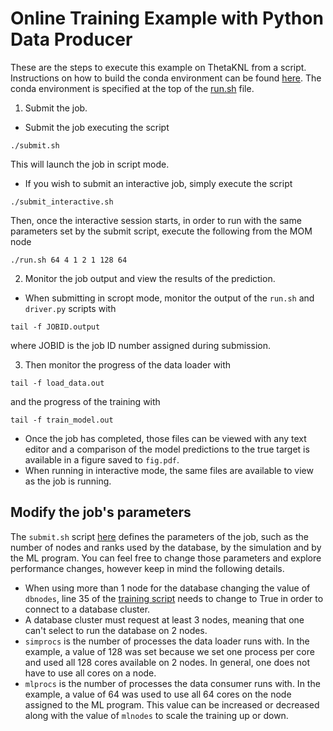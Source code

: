 # Online Training Example with Python Data Producer

These are the steps to execute this example on ThetaKNL from a script. Instructions on how to build the conda environment can be found [here](../../build/README.md).
The conda environment is specified at the top of the [run.sh](run.sh) file.

1. Submit the job.
- Submit the job executing the script 
```
./submit.sh
```
This will launch the job in script mode.
- If you wish to submit an interactive job, simply execute the script
```
./submit_interactive.sh
```
Then, once the interactive session starts, in order to run with the same parameters set by the submit script, execute the following from the MOM node
```
./run.sh 64 4 1 2 1 128 64
```

2. Monitor the job output and view the results of the prediction.
- When submitting in scropt mode, monitor the output of the `run.sh` and `driver.py` scripts with
```
tail -f JOBID.output
```
where JOBID is the job ID number assigned during submission. 

3. Then monitor the progress of the data loader with
```
tail -f load_data.out
```
and the progress of the training with
```
tail -f train_model.out
```
- Once the job has completed, those files can be viewed with any text editor and a comparison of the model predictions to the true target is available in a figure saved to `fig.pdf`.
- When running in interactive mode, the same files are available to view as the job is running.

## Modify the job's parameters
The `submit.sh` script [here](submit.sh) defines the parameters of the job, such as the number of nodes and ranks used by the database, by the simulation and by the ML program. You can feel free to change those parameters and explore performance changes, however keep in mind the following details.
- When using more than 1 node for the database changing the value of `dbnodes`, line 35 of the [training script](./src/trainPar.py) needs to change to True in order to connect to a database cluster.
- A database cluster must request at least 3 nodes, meaning that one can't select to run the database on 2 nodes.
- `simprocs` is the number of processes the data loader runs with. In the example, a value of 128 was set because we set one process per core and used all 128 cores available on 2 nodes. In general, one does not have to use all cores on a node.
- `mlprocs` is the number of processes the data consumer runs with. In the example, a value of 64 was used to use all 64 cores on the node assigned to the ML program. This value can be increased or decreased along with the value of `mlnodes` to scale the training up or down.


